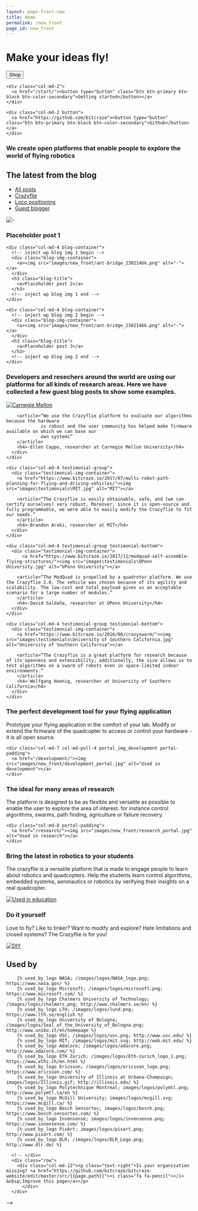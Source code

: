 ```yaml
---
layout: page-front-new
title: Home
permalink: /new_front
page_id: new_front
---
```


<div class="container-fluid front-top-banner">
  <div class="row">
      <div class="col-md-9 header_text">
            <h1>Make your ideas fly!</h1>
      </div>
  </div>

  <div class="row">
    <div class="col-md-2">
      <a href="https://store.bitcraze.io/"><button type="button" class="btn btn-primary btn-block btn-color-primary">Shop</button></a>
    </div>

    <div class="col-md-2">
      <a href="/start/"><button type="button" class="btn btn-primary btn-block btn-color-secondary">Getting started</button></a>
    </div>

    <div class="col-md-2 button">
      <a href="https://github.com/bitcraze"><button type="button" class="btn btn-primary btn-block btn-color-secondary">Github</button></a>
    </div>
  </div>

<div class="row">
      <div class="col-md-4 pull-right">
        <div class="text-box_value_proposition">
          <h3>We create open platforms that enable people to explore the world of flying robotics</h3>
        </div>
    </div>
  </div>
</div>

<!--Blog-->
<div class="container-fluid blog-section scroll-point">
  <div class="row">
    <div class="col-md-4">
      <h2>The latest from the blog</h2>
    </div>
    <div class="col-md-8 display-menu">
      <div class="menu-blog-container">
        <ul class="menu-blog">
          <li class="menu-item"><a href="/blog/">All posts</a></li>
          <li class="menu-item"><a href="/category/crazyflie/">Crazyflie</a></li>
          <li class="menu-item"><a href="/category/loco-positioning/">Loco positioning</a></li>
          <li class="menu-item"><a href="/category/guest-blogger/">Guest blogger</a></li>
        </ul>
      </div>
    </div>
  </div>

  <div class="row">
    <div class="col-md-4 blog-container">
      <!-- inject wp blog img 0 begin -->
      <div class="blog-img-container">
        <a><img src="images/new_front/ant-bridge_2302146k.png" alt="-"></a>
      </div>
      <h3 class="blog-title">
        <a>Placeholder post 1</a>
      </h3>
      <!-- inject wp blog img 0 end -->
    </div>

    <div class="col-md-4 blog-container">
      <!-- inject wp blog img 1 begin -->
      <div class="blog-img-container">
        <a><img src="images/new_front/ant-bridge_2302146k.png" alt="-"></a>
      </div>
      <h3 class="blog-title">
        <a>Placeholder post 2</a>
      </h3>
      <!-- inject wp blog img 1 end -->
    </div>

    <div class="col-md-4 blog-container">
      <!-- inject wp blog img 2 begin -->
      <div class="blog-img-container">
        <a><img src="images/new_front/ant-bridge_2302146k.png" alt="-"></a>
      </div>
      <h3 class="blog-title">
        <a>Placeholder post 3</a>
      </h3>
      <!-- inject wp blog img 2 end -->
    </div>
  </div>
</div>


<!--Testimonials-->
<div class="container-fluid testimonial-section scroll-point">
  <div class="row">
    <div class="col-md-4">
      <div class="testimonial-header-text-wrapper">
        <div class="testimonial-header-text">
          <h3>Developers and resechers around the world are using our platforms for all kinds of research areas. Here we have collected a few guest blog posts to show some examples.</h3>
        </div>
      </div>
    </div>
    <div class="col-md-4 testimonial-group">
      <div class="testimonial-img-container">
        <a href="https://www.bitcraze.io/2017/06/towards-persistent-adaptive-multi-robot-systems/"><img src="images\testimonials\Carnegie Mellon_testimonial.jpg" alt="Carnegie Mellon"></a>

        <article>“We use the Crazyflie platform to evaluate our algorithms because the hardware
                 is robust and the user community has helped make firmware available on which we can base our
                 own systems”
        </article>
        <h4>-Ellen Cappo, researcher at Carnegie Mellon University</h4>
      </div>
    </div>

    <div class="col-md-4 testimonial-group">
      <div class="testimonial-img-container">
        <a href="https://www.bitcraze.io/2017/07/multi-robot-path-planning-for-flying-and-driving-vehicles/"><img src="images\testimonials\MIT.jpg" alt="MIT"></a>

        <article>“The Crazyflie is easily obtainable, safe, and (we can certify ourselves) very robust. Moreover, since it is open-source and fully programmable, we were able to easily modify the Crazyflie to fit our needs.”
        </article>
        <h4>-Brandon Araki, researcher at MIT</h4>
      </div>
    </div>

    <div class="col-md-4 testimonial-group testimonial-bottom">
      <div class="testimonial-img-container">
          <a href="https://www.bitcraze.io/2017/11/modquad-self-assemble-flying-structures/"><img src="images\testimonials\UPenn University.jpg" alt="UPenn University"></a>

        <article>“The ModQuad is propelled by a quadrotor platform. We use the Crazyflie 2.0. The vehicle was chosen because of its agility and scalability. The low-cost and total payload gives us an acceptable scenario for a large number of modules.”
        </article>
        <h4>-David Saldaña, researcher at UPenn University</h4>
      </div>
    </div>

    <div class="col-md-4 testimonial-group testimonial-bottom">
      <div class="testimonial-img-container">
        <a href="https://www.bitcraze.io/2016/08/crazyswarm/"><img src="images\testimonials\University of Southern California.jpg" alt="University of Southern California"></a>

        <article>“The Crazyflie is a great platform for research because of its openness and extensibility; additionally, the size allows us to test algorithms on a swarm of robots even in space-limited indoor environments.”
        </article>
        <h4>-Wolfgang Hoenig, researcher at University of Southern California</h4>
      </div>
    </div>

<!-- Portals -->

<!-- Development portal -->
<div class="container-fluid portal-section scroll-point">
  <div class="row portal-group">
    <div class="col-md-4 col-md-push-7 col-md-offset-1 portal-padding">
      <div class="text-box_portals text-box_development">
        <h3>The perfect development tool for your flying application</h3>
          <p>Prototype your flying application in the comfort of your lab.
            Modify or extend the firmware of the quadcopter to access or control your hardware - it is all open source.
          </p>
      </div>
    </div>

    <div class="col-md-7 col-md-pull-4 portal_img_development portal-padding">
      <a href="/development/"><img src="images/new_front/development_portal.jpg" alt="Used in development"></a>
    </div>
  </div>
</div>

<!-- Research portal -->
<div class="container-fluid portal-section scroll-point">
  <div class="row portal-group">
    <div class="col-md-4 portal-padding">
      <div class="text-box_portals text-box_research">
        <h3>The ideal for many areas of research</h3>
          <p>The platform is designed to be as flexible and versatile as possible to enable the user to explore the area of interest. for instance control algorithms, swarms, path finding, agriculture or failure recovery.
          </p>
      </div>
    </div>

    <div class="col-md-8 portal-padding">
      <a href="/research/"><img src="images/new_front/research_portal.jpg" alt="Used in research"></a>
    </div>
  </div>
</div>

<!-- Education portal -->
<div class="container-fluid portal-section scroll-point">
  <div class="row portal-group">
    <div class="col-md-4 col-md-push-7 col-md-offset-1 portal-padding">
      <div class="text-box_portals text-box_education">
        <h3>Bring the latest in robotics to your students</h3>
          <p>The crazyflie is a versatile platform that is made to engage people to learn about robotics and quadcopters.
            Help the students learn control algorithms, embedded systems, aeronautics or robotics by verifying their insights on a real quadcopter.
          </p>
      </div>
    </div>
    <div class="col-md-7 col-md-pull-4 portal-padding">
      <a href="/education/"><img src="images/new_front/education_portal.jpg" alt="Used in education"></a>
    </div>
  </div>
</div>

<!-- DIY portal -->
<div class="container-fluid portal-section scroll-point">
  <div class="row portal-group">
    <div class="col-md-4 portal-padding">
      <div class="text-box_portals text-box_diy">
        <h3>Do it yourself</h3>
          <p>Love to fly? Like to tinker? Want to modify and explore? Hate limitations and closed systems? The Crazyflie is for you!
          </p>
      </div>
    </div>
    <div class="col-md-8 portal-padding">
      <a href="/diy/"><img src="images/new_front/diy_portal.jpg" alt="DIY"></a>
    </div>
  </div>
</div>

  <!-- Portals end -->


<div class="container-fluid used-by-section scroll-point">
    <div class="row">
        <div class="col-md-12">
            <h2>Used by</h2>
        </div>

        {% used_by_logo NASA; /images/logos/NASA_logo.png; https://www.nasa.gov/ %}
        {% used_by_logo Microsoft; /images/logos/microsoft.png; https://www.microsoft.com/ %}
        {% used_by_logo Chalmers University of Technology; /images/logos/chalmers.png; http://www.chalmers.se/en/ %}
        {% used_by_logo LTH; /images/logos/lund.png; https://www.lth.se/english %}
        {% used_by_logo University of Bologna; /images/logos/Seal_of_the_University_of_Bologna.png; http://www.unibo.it/en/homepage %}
        {% used_by_logo USC; /images/logos/usc.png; http://www.usc.edu/ %}
        {% used_by_logo MIT; /images/logos/mit.svg; http://web.mit.edu/ %}
        {% used_by_logo AdaCore; /images/logos/adacore.png; http://www.adacore.com/ %}
        {% used_by_logo ETH Zurich; /images/logos/Eth-zurich_logo_1.png; https://www.ethz.ch/en.html %}
        {% used_by_logo Ericsson; /images/logos/ericsson_logo.png; https://www.ericsson.com/ %}
        {% used_by_logo University of Illinois at Urbana-Champaign; images/logos/Illinois.gif; http://illinois.edu/ %}
        {% used_by_logo Polytechnique Montreal; images/logos/polymtl.png; http://www.polymtl.ca/en %}
        {% used_by_logo McGill University; images/logos/mcgill.svg; https://www.mcgill.ca/ %}
        {% used_by_logo Bosch Sensortec; images/logos/bosch.png; https://www.bosch-sensortec.com/ %}
        {% used_by_logo Invensense; images/logos/invensense.png; https://www.invensense.com/ %}
        {% used_by_logo PixArt; images/logos/pixart.png; http://www.pixart.com/ %}
        {% used_by_logo DLR; /images/logos/DLR_Logo.png; http://www.dlr.de/ %}

      <!-- </div>
      <div class="row">
        <div class="col-md-12"><p class="text-right">Is your organization missing? <a href="https://github.com/bitcraze/bitcraze-website/edit/master/src/{{page.path}}"><i class="fa fa-pencil"></i> &nbsp;Improve this page</a></p>
          </div>
      </div>
</div>

<div class="section-scroller" onclick="kraken.scrollToNextScrollPoint()">
  <i class="fa fa-chevron-down"></i>
</div>

<script type='text/javascript'>
  kraken.registerSectionScrollerSpy();
</script> -->

